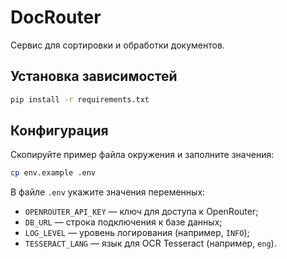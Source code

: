 # DocRouter

Сервис для сортировки и обработки документов.

## Установка зависимостей

```bash
pip install -r requirements.txt
```

## Конфигурация

Скопируйте пример файла окружения и заполните значения:

```bash
cp env.example .env
```

В файле `.env` укажите значения переменных:

- `OPENROUTER_API_KEY` — ключ для доступа к OpenRouter;
- `DB_URL` — строка подключения к базе данных;
- `LOG_LEVEL` — уровень логирования (например, `INFO`);
- `TESSERACT_LANG` — язык для OCR Tesseract (например, `eng`).

